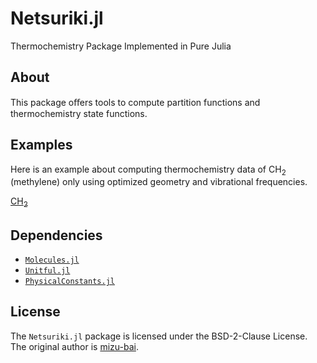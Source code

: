 # Netsuriki.jl

Thermochemistry Package Implemented in Pure Julia

## About

This package oﬀers tools to compute partition functions and thermochemistry state functions.

## Examples

Here is an example about computing thermochemistry data of CH<sub>2</sub> (methylene) only using optimized geometry and vibrational frequencies.

[CH<sub>2</sub>](https://github.com/mizu-bai/Netsuriki.jl/blob/main/example/CH2.ipynb)

## Dependencies

- [`Molecules.jl`](https://github.com/FermiQC/Molecules.jl)
- [`Unitful.jl`](https://github.com/PainterQubits/Unitful.jl)
- [`PhysicalConstants.jl`](https://github.com/JuliaPhysics/PhysicalConstants.jl)

## License

The `Netsuriki.jl` package is licensed under the BSD-2-Clause License. The original author is [mizu-bai](https://github.com/mizu-bai).
